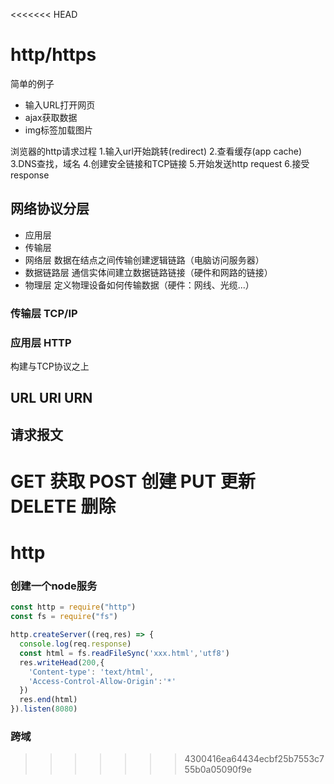 <<<<<<< HEAD
# http/https

简单的例子
- 输入URL打开网页
- ajax获取数据
- img标签加载图片

浏览器的http请求过程
1.输入url开始跳转(redirect)
2.查看缓存(app cache)
3.DNS查找，域名
4.创建安全链接和TCP链接
5.开始发送http request
6.接受response

## 网络协议分层
- 应用层
- 传输层
- 网络层 数据在结点之间传输创建逻辑链路（电脑访问服务器）
- 数据链路层 通信实体间建立数据链路链接（硬件和网路的链接）
- 物理层 定义物理设备如何传输数据（硬件：网线、光缆...）

### 传输层 TCP/IP

### 应用层 HTTP
构建与TCP协议之上

## URL URI URN

## 请求报文
GET 获取
POST  创建
PUT 更新
DELETE 删除
=======
# http

### 创建一个node服务
```js
const http = require("http")
const fs = require("fs")

http.createServer((req,res) => {
  console.log(req.response)
  const html = fs.readFileSync('xxx.html','utf8')
  res.writeHead(200,{
    'Content-type': 'text/html',
    'Access-Control-Allow-Origin':'*'
  })
  res.end(html)
}).listen(8080)
```

### 跨域
>>>>>>> 4300416ea64434ecbf25b7553c755b0a05090f9e
